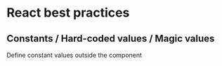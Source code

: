 # React best practices

## Constants / Hard-coded values / Magic values

Define constant values outside the component